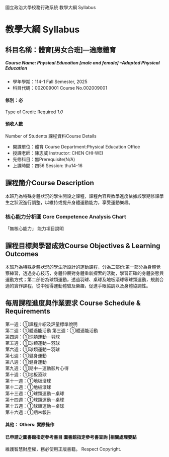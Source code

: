國立政治大學校務行政系統 教學大綱 Syllabus
# 教學大綱 Syllabus
##  科目名稱：體育[男女合班]—適應體育
#####  Course Name: Physical Education [male and female] –Adapted Physical Education
  * 學年學期：114-1 Fall Semester, 2025 
  * 科目代碼：002009001 Course No.002009001
#### 修別：必
Type of Credit: Required 
_1.0_
#### 預收人數
Number of Students
課程資料Course Details
  * 開課單位：體育 Course Department:Physical Education Office 
  * 授課老師：陳志威 Instructor: CHEN CHI-WEI 
  * 先修科目：無Prerequisite(N/A)
  * 上課時間：四56 Session: thu14-16
##  課程簡介Course Description
本班乃為特殊身體狀況的學生開設之課程，課程內容與教學進度依據該學期修課學生之狀況進行調整，以維持或提升身體運動能力，享受運動樂趣。
###  核心能力分析圖 Core Competence Analysis Chart
「無核心能力」 
能力項目說明
##  課程目標與學習成效Course Objectives & Learning Outcomes 
本班乃為特殊身體狀況的學生所設計的運動課程，分為二部份:第一部分為身體覺察練習，透過身心技巧，身體伸展對身體重新探索的活動，學習正確的身體姿態與運動方式；第二部份為球類運動，透過羽球、桌球及地板滾球等球類運動，規劃合適的實作課程，從中獲得運動體驗及樂趣，促進手眼協調以及身體協調性。
##  每周課程進度與作業要求 Course Schedule & Requirements
第一週：①課程介紹及評量標準說明  
第二週：①體適能活動
第三週：①體適能活動  
第四週：①球類運動－羽球  
第五週：①球類運動－羽球  
第六週：①球類運動－羽球  
第七週：①健身運動  
第八週：①健身運動  
第九週：①期中－運動影片心得  
第十週：①地板滾球  
第十一週：①地板滾球  
第十二週：①地板滾球  
第十三週：①球類運動－桌球  
第十四週：①球類運動－桌球  
第十五週：①球類運動－桌球  
第十六週：①期末報告
####  其他： Others: 實際操作 
####  已申請之圖書館指定參考書目  圖書館指定參考書查詢 |相關處理要點
維護智慧財產權，務必使用正版書籍。 Respect Copyright.